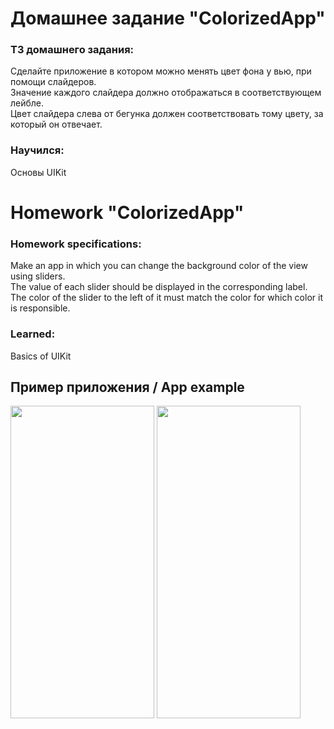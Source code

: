 # Домашнее задание "ColorizedApp"

### ТЗ домашнего задания:
Сделайте приложение в котором можно менять цвет фона у вью, при помощи слайдеров.<br>
Значение каждого слайдера должно отображаться в соответствующем лейбле.<br>
Цвет слайдера слева от бегунка должен соответствовать тому цвету, за который он отвечает.

### Научился:
Основы UIKit

# Homework "ColorizedApp"

### Homework specifications:
Make an app in which you can change the background color of the view using sliders.<br>
The value of each slider should be displayed in the corresponding label.<br>
The color of the slider to the left of it must match the color for which color it is responsible.

### Learned:
Basics of UIKit

## Пример приложения / App example
<img src="https://user-images.githubusercontent.com/98335973/203790403-55f8faf4-b9dd-4bee-99f2-60edc715833f.png" width="230" height="500"> <img src="https://user-images.githubusercontent.com/98335973/203790467-11eeacaa-c988-4aa3-8f0d-99d59e280ef3.png" width="230" height="500">
